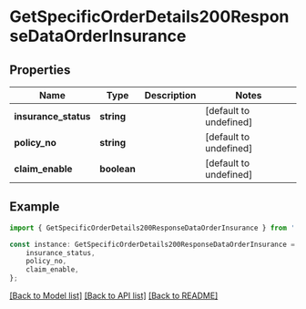 # GetSpecificOrderDetails200ResponseDataOrderInsurance


## Properties

Name | Type | Description | Notes
------------ | ------------- | ------------- | -------------
**insurance_status** | **string** |  | [default to undefined]
**policy_no** | **string** |  | [default to undefined]
**claim_enable** | **boolean** |  | [default to undefined]

## Example

```typescript
import { GetSpecificOrderDetails200ResponseDataOrderInsurance } from './api';

const instance: GetSpecificOrderDetails200ResponseDataOrderInsurance = {
    insurance_status,
    policy_no,
    claim_enable,
};
```

[[Back to Model list]](../README.md#documentation-for-models) [[Back to API list]](../README.md#documentation-for-api-endpoints) [[Back to README]](../README.md)
